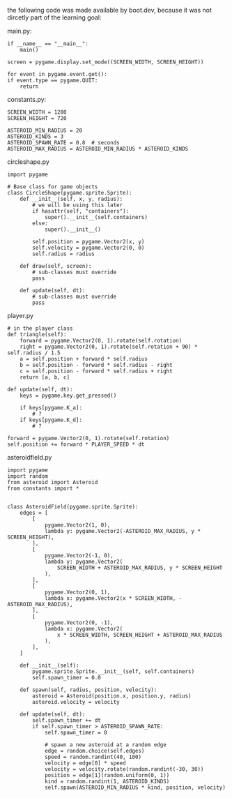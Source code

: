 the following code was made available by boot.dev, because it was not dircetly part of the learning goal:

main.py:

    if __name__ == "__main__":
        main()

    screen = pygame.display.set_mode((SCREEN_WIDTH, SCREEN_HEIGHT))

    for event in pygame.event.get():
    if event.type == pygame.QUIT:
        return

constants.py:

    SCREEN_WIDTH = 1280
    SCREEN_HEIGHT = 720

    ASTEROID_MIN_RADIUS = 20
    ASTEROID_KINDS = 3
    ASTEROID_SPAWN_RATE = 0.8  # seconds
    ASTEROID_MAX_RADIUS = ASTEROID_MIN_RADIUS * ASTEROID_KINDS

circleshape.py

    import pygame

    # Base class for game objects
    class CircleShape(pygame.sprite.Sprite):
        def __init__(self, x, y, radius):
            # we will be using this later
            if hasattr(self, "containers"):
                super().__init__(self.containers)
            else:
                super().__init__()

            self.position = pygame.Vector2(x, y)
            self.velocity = pygame.Vector2(0, 0)
            self.radius = radius

        def draw(self, screen):
            # sub-classes must override
            pass

        def update(self, dt):
            # sub-classes must override
            pass

player.py

    # in the player class
    def triangle(self):
        forward = pygame.Vector2(0, 1).rotate(self.rotation)
        right = pygame.Vector2(0, 1).rotate(self.rotation + 90) * self.radius / 1.5
        a = self.position + forward * self.radius
        b = self.position - forward * self.radius - right
        c = self.position - forward * self.radius + right
        return [a, b, c]

    def update(self, dt):
        keys = pygame.key.get_pressed()

        if keys[pygame.K_a]:
            # ?
        if keys[pygame.K_d]:
            # ?

    forward = pygame.Vector2(0, 1).rotate(self.rotation)
    self.position += forward * PLAYER_SPEED * dt

asteroidfield.py

    import pygame
    import random
    from asteroid import Asteroid
    from constants import *


    class AsteroidField(pygame.sprite.Sprite):
        edges = [
            [
                pygame.Vector2(1, 0),
                lambda y: pygame.Vector2(-ASTEROID_MAX_RADIUS, y * SCREEN_HEIGHT),
            ],
            [
                pygame.Vector2(-1, 0),
                lambda y: pygame.Vector2(
                    SCREEN_WIDTH + ASTEROID_MAX_RADIUS, y * SCREEN_HEIGHT
                ),
            ],
            [
                pygame.Vector2(0, 1),
                lambda x: pygame.Vector2(x * SCREEN_WIDTH, -ASTEROID_MAX_RADIUS),
            ],
            [
                pygame.Vector2(0, -1),
                lambda x: pygame.Vector2(
                    x * SCREEN_WIDTH, SCREEN_HEIGHT + ASTEROID_MAX_RADIUS
                ),
            ],
        ]

        def __init__(self):
            pygame.sprite.Sprite.__init__(self, self.containers)
            self.spawn_timer = 0.0

        def spawn(self, radius, position, velocity):
            asteroid = Asteroid(position.x, position.y, radius)
            asteroid.velocity = velocity

        def update(self, dt):
            self.spawn_timer += dt
            if self.spawn_timer > ASTEROID_SPAWN_RATE:
                self.spawn_timer = 0

                # spawn a new asteroid at a random edge
                edge = random.choice(self.edges)
                speed = random.randint(40, 100)
                velocity = edge[0] * speed
                velocity = velocity.rotate(random.randint(-30, 30))
                position = edge[1](random.uniform(0, 1))
                kind = random.randint(1, ASTEROID_KINDS)
                self.spawn(ASTEROID_MIN_RADIUS * kind, position, velocity)
